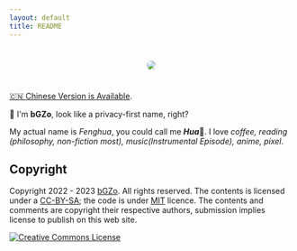 ```yaml
---
layout: default
title: README
---
```


<center>
    <img id="avator" src="https://unpkg.com/bgzo/img/bGZo.png" style="margin:1.5rem 0 1.5rem;max-width: 50%;max-height: 50%;border-radius: 50%"/>
</center>

[🇨🇳 Chinese Version is Available](/readmecn.html).

👋 I'm **bGZo**, look like a privacy-first name, right?

My actual name is *Fenghua*, you could call me **_Hua_**🌸. I love *coffee, reading (philosophy, non-fiction most), music(Instrumental Episode), anime, pixel*.

## Copyright

Copyright 2022 - 2023 [bGZo](https://github.com/bgzo). All rights reserved. The contents is licensed under a [CC-BY-SA](https://creativecommons.org/licenses/by-sa/4.0/); the code is under [MIT](https://github.com/bGZo/blog/blob/main/LICENSE) licence. The contents and comments are copyright their respective authors, submission implies license to publish on this web site.

<a rel="license" href="http://creativecommons.org/licenses/by-sa/4.0/"><img alt="Creative Commons License" style="border-width:0" src="https://i.creativecommons.org/l/by-sa/4.0/88x31.png" /></a><br />